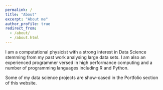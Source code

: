 ```yaml
---
permalink: /
title: "About"
excerpt: "About me"
author_profile: true
redirect_from: 
  - /about/
  - /about.html
---
```


I am a computational physicist with a strong interest in Data Science stemming from my past work analysing large data sets. I am also an experienced programmer versed in high performance computing and a number of programming languages including R and Python. 

Some of my data science projects are show-cased in the Portfolio section of this website.
